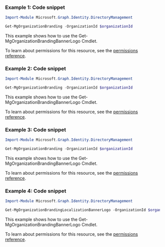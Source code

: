 ### Example 1: Code snippet

```powershellImport-Module Microsoft.Graph.Identity.DirectoryManagement

Get-MgOrganizationBranding -OrganizationId $organizationId
```
This example shows how to use the Get-MgOrganizationBrandingBannerLogo Cmdlet.
To learn about permissions for this resource, see the [permissions reference](/graph/permissions-reference).

### Example 2: Code snippet

```powershellImport-Module Microsoft.Graph.Identity.DirectoryManagement

Get-MgOrganizationBranding -OrganizationId $organizationId
```
This example shows how to use the Get-MgOrganizationBrandingBannerLogo Cmdlet.
To learn about permissions for this resource, see the [permissions reference](/graph/permissions-reference).

### Example 3: Code snippet

```powershellImport-Module Microsoft.Graph.Identity.DirectoryManagement

Get-MgOrganizationBranding -OrganizationId $organizationId
```
This example shows how to use the Get-MgOrganizationBrandingBannerLogo Cmdlet.
To learn about permissions for this resource, see the [permissions reference](/graph/permissions-reference).

### Example 4: Code snippet

```powershellImport-Module Microsoft.Graph.Identity.DirectoryManagement

Get-MgOrganizationBrandingLocalizationBannerLogo -OrganizationId $organizationId -OrganizationalBrandingLocalizationId $organizationalBrandingLocalizationId
```
This example shows how to use the Get-MgOrganizationBrandingBannerLogo Cmdlet.
To learn about permissions for this resource, see the [permissions reference](/graph/permissions-reference).

